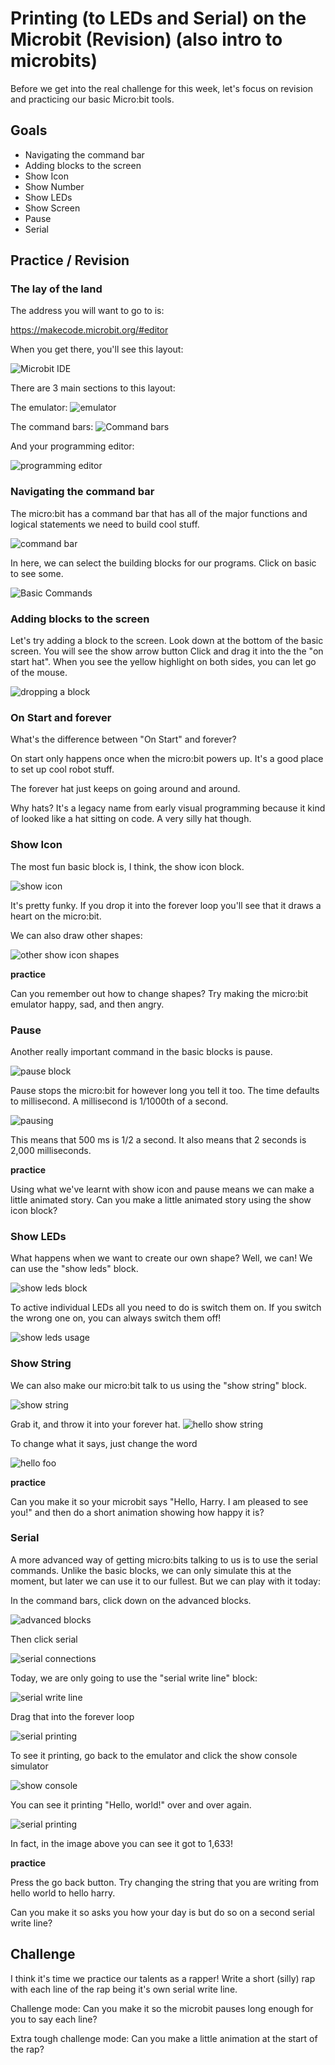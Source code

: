 # Printing (to LEDs and Serial) on the Microbit (Revision) (also intro to microbits)

Before we get into the real challenge for this week, let's focus on revision and practicing our basic Micro:bit tools. 

## Goals

* Navigating the command bar
* Adding blocks to the screen
* Show Icon
* Show Number
* Show LEDs
* Show Screen
* Pause
* Serial

## Practice / Revision

### The lay of the land

The address you will want to go to is: 

https://makecode.microbit.org/#editor

When you get there, you'll see this layout: 

![Microbit IDE](2021-02-07-15-04-31.png)

There are 3 main sections to this layout: 

The emulator: ![emulator](2021-02-07-15-05-07.png)

The command bars: 
![Command bars](2021-02-07-15-05-31.png)

And your programming editor: 

![programming editor](2021-02-07-15-05-56.png)

### Navigating the command bar

The micro:bit has a command bar that has all of the major functions and logical statements we need to build cool stuff. 

![command bar](2021-02-07-14-56-03.png)

In here, we can select the building blocks for our programs. Click on basic to see some.

![Basic Commands](2021-02-07-14-57-14.png)

### Adding blocks to the screen

Let's try adding a block to the screen. Look down at the bottom of the basic screen. You will see the show arrow button Click and drag it into the the "on start hat". When you see the yellow highlight on both sides, you can let go of the mouse. 

![dropping a block](2021-02-07-15-00-20.png)



### On Start and forever

What's the difference between "On Start" and forever? 

On start only happens once when the micro:bit powers up. It's a good place to set up cool robot stuff. 

The forever hat just keeps on going around and around. 

Why hats? It's a legacy name from early visual programming because it kind of looked like a hat sitting on code. A very silly hat though. 


### Show Icon

The most fun basic block is, I think, the show icon block. 

![show icon](2021-02-07-15-07-19.png)

It's pretty funky. If you drop it into the forever loop you'll see that it draws a heart on the micro:bit. 

We can also draw other shapes: 

![other show icon shapes](2021-02-07-15-08-15.png)

**practice**

Can you remember out how to change shapes? Try making the micro:bit emulator happy, sad, and then angry. 

### Pause

Another really important command in the basic blocks is pause. 

![pause block](2021-02-07-15-12-33.png)

Pause stops the micro:bit for however long you tell it too. The time defaults to millisecond. A millisecond is 1/1000th of a second. 

![pausing ](2021-02-07-15-11-50.png)

This means that 500 ms is 1/2 a second. It also means that 2 seconds is 2,000 milliseconds. 

**practice**

Using what we've learnt with show icon and pause means we can make a little animated story. Can you make a little animated story using the show icon block? 


### Show LEDs

What happens when we want to create our own shape? Well, we can! We can use the "show leds" block. 

![show leds block](2021-02-07-15-15-54.png)

To active individual LEDs all you need to do is switch them on. If you switch the wrong one on, you can always switch them off! 

![show leds usage](2021-02-07-15-17-20.png)

### Show String

We can also make our micro:bit talk to us using the "show string" block. 

![show string](2021-02-07-15-18-08.png)


Grab it, and throw it into your forever hat. 
![hello show string](2021-02-07-15-18-43.png)

To change what it says, just change the word

![hello foo](2021-02-07-15-19-24.png)

**practice**

Can you make it so your microbit says "Hello, Harry. I am pleased to see you!" and then do a short animation showing how happy it is? 

### Serial

A more advanced way of getting micro:bits talking to us is to use the serial commands. Unlike the basic blocks, we can only simulate this at the moment, but later we can use it to our fullest. But we can play with it today: 

In the command bars, click down on the advanced blocks. 

![advanced blocks](2021-02-07-15-22-39.png)

Then click serial

![serial connections](2021-02-07-15-23-09.png)

Today, we are only going to use the "serial write line" block: 

![serial write line](2021-02-07-15-24-01.png)

Drag that into the forever loop

![serial printing](2021-02-07-15-24-43.png)

To see it printing, go back to the emulator and click the show console simulator

![show console](2021-02-07-15-25-22.png)

You can see it printing "Hello, world!" over and over again. 

![serial printing](2021-02-07-15-25-56.png)

In fact, in the image above you can see it got to 1,633!

**practice**

Press the go back button. Try changing the string that you are writing from hello world to hello harry. 

Can you make it so asks you how your day is but do so on a second serial write line? 

## Challenge

I think it's time we practice our talents as a rapper! Write a short (silly) rap with each line of the rap being it's own serial write line. 

Challenge mode: Can you make it so the microbit pauses long enough for you to say each line? 

Extra tough challenge mode: Can you make a little animation at the start of the rap? 


